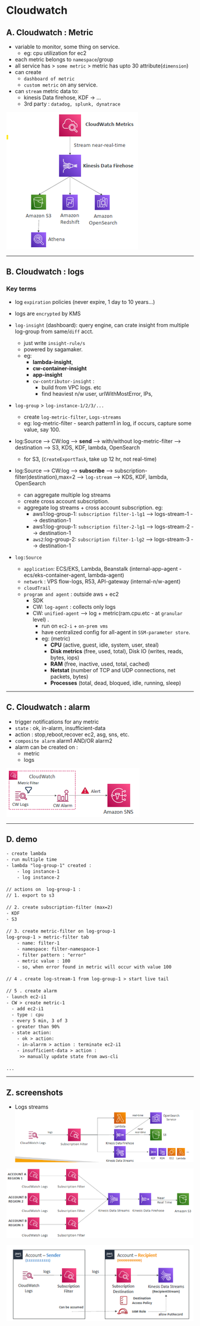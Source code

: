 # Cloudwatch

## A. Cloudwatch : Metric 
- variable to monitor, some thing on service. 
  - eg: cpu utilization for ec2
- each metric belongs to `namespace`/group
- all service has > `some metric` >  metric has upto 30 attribute(`dimension`)
- can create 
  - `dashboard of metric`
  - `custom metric` on any service.
- can `stream` metric data to:
  - kinesis Data firehose, KDF -> ...
  - 3rd party : `datadog, splunk, dynatrace`

![img.png](../99_img/cw/cw-1/img.png)

---  
## B. Cloudwatch : logs
### Key terms
- log `expiration` policies (never expire, 1 day to 10 years…)
- logs are `encrypted` by KMS
- `log-insight` (dashboard): query engine, can crate insight from multiple log-group from same/`diff` acct. 
  - just write `insight-rule/s`
  - powered by sagamaker.
  - eg:
    - **lambda-insight**, 
    - **cw-container-insight**
    - **app-insight**
    - `cw-contributor-insight` : 
      - build from VPC logs. etc
      - find heaviest n/w user, urlWithMostError, IPs,

- `log-group` > `log-instance-1/2/3/...` 
  - create `log-metric-filter`, `Logs-streams`
  - eg: log-metric-filter - search pattern1 in log, if occurs, capture some value, say 100.

- log:Source --> CW:log --> **send**  -->  with/without log-metric-filter --> destination --> S3, KDS, KDF, lambda, OpenSearch
  - for S3, (`CreateExportTask`, take up 12 hr, not real-time)

- log:Source --> CW:log --> **subscribe** --> subscription-filter(destination),max=2 --> `log-stream` --> KDS, KDF, lambda, OpenSearch
  - can aggregate multiple log streams
  - create cross account subscription.
  - aggregate log streams + cross account subscription. eg:
    - aws1:log-group-1: `subscription filter-1-lg1` --> logs-stream-1  --> destination-1
    - aws1:log-group-1: `subscription filter-2-lg1` --> logs-stream-2  --> destination-1
    - `aws2`:log-group-2: `subscription filter-1-lg2` --> logs-stream-3  --> destination-1
 

- `log:Source`
  - `application`: ECS/EKS, Lambda, Beanstalk (internal-app-agent - ecs/eks-container-agent, lambda-agent)
  - `network` : VPS flow-logs, R53, API-gateway (internal-n/w-agent)
  - `cloudTrail`
  - `program and agent` : outside aws + ec2
    - SDK 
    - CW: `log-agent` : collects only logs
    - CW: `unified-agent` -->  log + metric(ram.cpu.etc - at `granular` level) .
      - run on `ec2-i` + `on-prem vms` 
      - have centralized config for all-agent in `SSM-parameter store`.
      - eg: (metric)
        - **CPU** (active, guest, idle, system, user, steal)
        - **Disk metrics** (free, used, total), Disk IO (writes, reads, bytes, iops)
        - **RAM** (free, inactive, used, total, cached)
        - **Netstat** (number of TCP and UDP connections, net packets, bytes)
        - **Processes** (total, dead, bloqued, idle, running, sleep)

---
## C. Cloudwatch : alarm  
- trigger notifications for any metric
- `state` : ok, in-alarm, insufficient-data
- action : stop,reboot,recover ec2, asg, sns, etc.
- `composite alarm` alarm1 AND/OR alarm2
- alarm can be created on :
  - metric
  - logs
  
![img.png](img.png)

---
## D. demo
```
- create lambda 
- run multiple time
- lambda "log-group-1" created :
    - log instance-1
    - log instance-2
    
// actions on  log-group-1 :
// 1. export to s3

// 2. create subscription-filter (max=2)
- KDF
- S3

// 3. create metric-filter on log-group-1
log-group-1 > metric-filter tab
    - name: filter-1
    - namespace: filter-namespace-1
    - filter pattern : "error"
    - metric value : 100
    - so, when error found in metric will occur with value 100
    
// 4 . create log-stream-1 from log-group-1 > start live tail

// 5 . create alarm
- launch ec2-i1 
- CW > create metric-1
  - add ec2-i1
  - type : cpu
  - every 5 min, 3 of 3
  - greater than 90%
  - state action:
    - ok > action:
    - in-alarrm > action : terminate ec2-i1
    - insufficient-data > action :
     >> manually update state from aws-cli
    
...

```
---
##  Z. screenshots
- Logs streams
![img_1.png](../99_img/cw/cw-1/img_1.png)

![img_2.png](../99_img/cw/cw-1/img_2.png)

![img_3.png](../99_img/cw/cw-1/img_3.png)


